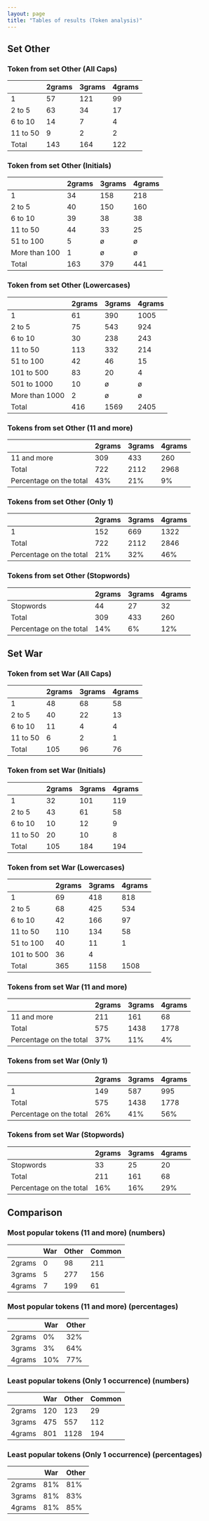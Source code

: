 ```yaml
---
layout: page
title: "Tables of results (Token analysis)"
---
```


## Set Other

### Token from set Other (All Caps)

|  | 2grams | 3grams | 4grams |
|---|---|---|---|
| 1 | 57 | 121 | 99 |
| 2 to 5 | 63 | 34 | 17 |
| 6 to 10 | 14 | 7 | 4 |
| 11 to 50 | 9 | 2 | 2 |  |
| Total | 143 | 164 | 122 |

### Token from set Other (Initials)

|  | 2grams | 3grams | 4grams |
|---|---|---|---|
| 1 | 34 | 158 | 218 |
| 2 to 5 | 40 | 150 | 160 |
| 6 to 10 | 39 | 38 | 38 |
| 11 to 50 | 44 | 33 | 25 |
| 51 to 100 | 5 | ø | ø |
| More than 100 | 1 |  ø  | ø |
| Total | 163 | 379 | 441 |

### Token from set Other (Lowercases)

|  | 2grams | 3grams | 4grams |
|---|---|---|---|
| 1 | 61 | 390 | 1005 |
| 2 to 5 | 75 | 543 | 924 | 
| 6 to 10 | 30 | 238 | 243 |
| 11 to 50 | 113 | 332 | 214 | 
| 51 to 100 | 42 | 46 | 15 | 
| 101 to 500 | 83 | 20 | 4 | 
| 501 to 1000 | 10 | ø | ø | 
| More than 1000 | 2 | ø | ø | 
| Total | 416 | 1569 | 2405 | 

### Tokens from set Other (11 and more)

|  | 2grams | 3grams | 4grams | 
|---|---|---|---|
| 11 and more | 309 | 433 | 260 | 
| Total | 722 | 2112 | 2968 | 
| Percentage on the total | 43% | 21% | 9% | 

### Tokens from set Other (Only 1)

|  | 2grams | 3grams | 4grams | 
|---|---|---|---|
| 1 | 152 | 669 | 1322 | 
| Total | 722 | 2112 | 2846 | 
| Percentage on the total | 21% | 32% | 46% | 

### Tokens from set Other (Stopwords)

|  | 2grams | 3grams | 4grams | 
|---|---|---|---|
| Stopwords | 44 | 27 | 32 | 
| Total | 309 | 433 | 260 | 
| Percentage on the total | 14% | 6% | 12% | 


## Set War

### Token from set War (All Caps)

|  | 2grams | 3grams | 4grams | 
|---|---|---|---|
| 1 | 48 | 68 | 58 | 
| 2 to 5 | 40 | 22 | 13 | 
| 6 to 10 | 11 | 4 | 4 | 
| 11 to 50 | 6 | 2 | 1 | 
| Total | 105 | 96 | 76 | 

### Token from set War (Initials)

|  | 2grams | 3grams | 4grams | 
|---|---|---|---|
| 1 | 32 | 101 | 119 | 
| 2 to 5 | 43 | 61 | 58 | 
| 6 to 10 | 10 | 12 | 9 | 
| 11 to 50 | 20 | 10 | 8 | 
| Total | 105 | 184 | 194 | 

### Token from set War (Lowercases)

|  | 2grams | 3grams | 4grams | 
|---|---|---|---|
| 1 | 69 | 418 | 818 | 
| 2 to 5 | 68 | 425 | 534 | 
| 6 to 10 | 42 | 166 | 97 | 
| 11 to 50 | 110 | 134 | 58 | 
| 51 to 100 | 40 | 11 | 1 | 
| 101 to 500 | 36 | 4 | 
| Total | 365 | 1158 | 1508 | 

### Tokens from set War (11 and more)

|  | 2grams | 3grams | 4grams | 
|---|---|---|---|
| 11 and more | 211 | 161 | 68 | 
| Total | 575 | 1438 | 1778 | 
| Percentage on the total | 37% | 11% | 4% | 

### Tokens from set War (Only 1)

|  | 2grams | 3grams | 4grams | 
|---|---|---|---|
| 1 | 149 | 587 | 995 | 
| Total | 575 | 1438 | 1778 | 
| Percentage on the total | 26% | 41% | 56% | 

### Tokens from set War (Stopwords)

|  | 2grams | 3grams | 4grams | 
|---|---|---|---|
| Stopwords | 33 | 25 | 20 | 
| Total | 211 | 161 | 68 | 
| Percentage on the total | 16% | 16% | 29% | 

## Comparison
### Most popular tokens (11 and more) (numbers)

|  | War | Other | Common | 
|---|---|---|---|
| 2grams | 0 | 98 | 211 | 
| 3grams | 5 | 277 | 156 | 
| 4grams | 7 | 199 | 61 | 

### Most popular tokens (11 and more) (percentages)

|  | War | Other | 
|---|---|---|
| 2grams | 0% | 32% | 
| 3grams | 3% | 64% | 
| 4grams | 10% | 77% | 

### Least popular tokens (Only 1 occurrence) (numbers)

|  | War | Other | Common | 
|---|---|---|---|
| 2grams | 120 | 123 | 29 | 
| 3grams | 475 | 557 | 112 | 
| 4grams | 801 | 1128 | 194 |  

### Least popular tokens (Only 1 occurrence) (percentages)

|  | War | Other | 
|---|---|---|
| 2grams | 81% | 81% | 
| 3grams | 81% | 83% | 
 | 4grams | 81% | 85% | 
